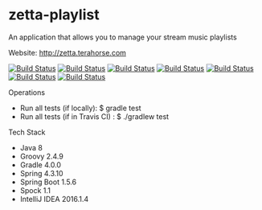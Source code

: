 # zetta-playlist
An application that allows you to manage your stream music playlists

Website: http://zetta.terahorse.com

[![Build Status](https://travis-ci.org/topera/zetta-playlist.svg?branch=master)](https://travis-ci.org/topera/zetta-playlist)
[![Build Status](https://sonarcloud.io/api/project_badges/measure?project=zetta-playlist&metric=bugs)](https://sonarcloud.io/project/issues?id=zetta-playlist&resolved=false&types=BUG)
[![Build Status](https://sonarcloud.io/api/project_badges/measure?project=zetta-playlist&metric=vulnerabilities)](https://sonarcloud.io/project/issues?id=zetta-playlist&resolved=false&types=VULNERABILITY)
[![Build Status](https://sonarcloud.io/api/project_badges/measure?project=zetta-playlist&metric=code_smells)](https://sonarcloud.io/project/issues?id=zetta-playlist&resolved=false&types=CODE_SMELL)
[![Build Status](https://sonarcloud.io/api/project_badges/measure?project=zetta-playlist&metric=coverage)](https://sonarcloud.io/component_measures?id=zetta-playlist&metric=coverage)
[![Build Status](https://sonarcloud.io/api/project_badges/measure?project=zetta-playlist&metric=duplicated_lines_density)](https://sonarcloud.io/component_measures?id=zetta-playlist&metric=duplicated_lines_density)
[![Build Status](https://sonarcloud.io/api/project_badges/measure?project=zetta-playlist&metric=ncloc)](https://sonarcloud.io/component_measures?id=zetta-playlist&metric=ncloc)


Operations
* Run all tests (if locally): $ gradle test
* Run all tests (if in Travis CI) : $ ./gradlew test


Tech Stack

* Java 8
* Groovy 2.4.9
* Gradle 4.0.0
* Spring 4.3.10
* Spring Boot 1.5.6
* Spock 1.1
* IntelliJ IDEA 2016.1.4
